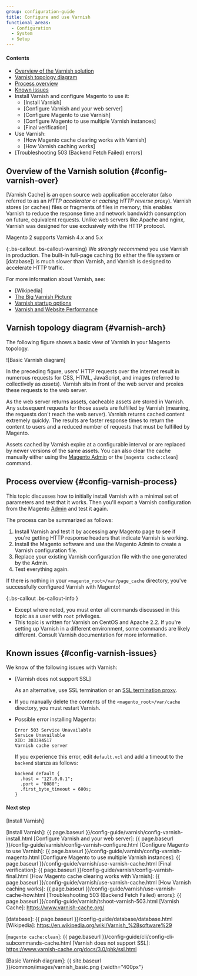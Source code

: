 ```yaml
---
group: configuration-guide
title: Configure and use Varnish
functional_areas:
  - Configuration
  - System
  - Setup
---
```


#### Contents

*	[Overview of the Varnish solution]
*	[Varnish topology diagram]
*	[Process overview]
*	[Known issues]
*	Install Varnish and configure Magento to use it:
	*	[Install Varnish]
	*	[Configure Varnish and your web server]
	*	[Configure Magento to use Varnish]
	*	[Configure Magento to use multiple Varnish instances]
	*	[Final verification]
*	Use Varnish:
	*	[How Magento cache clearing works with Varnish]
	*	[How Varnish caching works]
*	[Troubleshooting 503 (Backend Fetch Failed) errors]

## Overview of the Varnish solution {#config-varnish-over}
[Varnish Cache] is an open source web application accelerator (also referred to as an *HTTP accelerator* or *caching HTTP reverse proxy*). Varnish stores (or caches) files or fragments of files in memory; this enables Varnish to reduce the response time and network bandwidth consumption on future, equivalent requests. Unlike web servers like Apache and nginx, Varnish was designed for use exclusively with the HTTP protocol.

Magento 2 supports Varnish 4.x and 5.x

{:.bs-callout .bs-callout-warning}
We _strongly recommend_ you use Varnish in production. The built-in full-page caching (to either the file system or [database]) is much slower than Varnish, and Varnish is designed to accelerate HTTP traffic.

For more information about Varnish, see:

*	[Wikipedia]
*	[The Big Varnish Picture]
*	[Varnish startup options]
*	[Varnish and Website Performance]

## Varnish topology diagram {#varnish-arch}

The following figure shows a basic view of Varnish in your Magento topology.

![Basic Varnish diagram]

In the preceding figure, users' HTTP requests over the internet result in numerous requests for CSS, HTML, JavaScript, and images (referred to collectively as *assets*). Varnish sits in front of the web server and proxies these requests to the web server.

As the web server returns assets, cacheable assets are stored in Varnish. Any subsequent requests for those assets are fulfilled by Varnish (meaning, the requests don't reach the web server). Varnish returns cached content extremely quickly. The results are faster response times to return the content to users and a reduced number of requests that must be fulfilled by Magento.

Assets cached by Varnish expire at a configurable interval or are replaced by newer versions of the same assets. You can also clear the cache manually either using the [Magento Admin](https://glossary.magento.com/magento-admin) or the [`magento cache:clean`] command.

## Process overview {#config-varnish-process}

This topic discusses how to initially install Varnish with a minimal set of parameters and test that it works. Then you'll export a Varnish configuration from the Magento [Admin](https://glossary.magento.com/admin) and test it again.

The process can be summarized as follows:

1.	Install Varnish and test it by accessing any Magento page to see if you're getting HTTP response headers that indicate Varnish is working.
2.	Install the Magento software and use the Magento Admin to create a Varnish configuration file.
3.	Replace your existing Varnish configuration file with the one generated by the Admin.
3.	Test everything again.

   If there is nothing in your `<magento_root>/var/page_cache` directory, you've successfully configured Varnish with Magento!

{:.bs-callout .bs-callout-info }

* Except where noted, you must enter all commands discussed in this topic as a user with `root` privileges.
* This topic is written for Varnish on CentOS and Apache 2.2. If you're setting up Varnish in a different environment, some commands are likely different. Consult Varnish documentation for more information.

## Known issues {#config-varnish-issues}

We know of the following issues with Varnish:

*	[Varnish does not support SSL]

	As an alternative, use SSL termination or an [SSL termination proxy].

*	If you manually delete the contents of the `<magento_root>/var/cache` directory, you must restart Varnish.

*	Possible error installing Magento:

		Error 503 Service Unavailable
		Service Unavailable
		XID: 303394517
		Varnish cache server

	If you experience this error, edit `default.vcl` and add a timeout to the `backend` stanza as follows:

		backend default {
	      .host = "127.0.0.1";
	      .port = "8080";
	      .first_byte_timeout = 600s;
		}

#### Next step
[Install Varnish]

<!-- Link Definitions -->
[Overview of the Varnish solution]: #config-varnish-over
[Varnish topology diagram]: #varnish-arch
[Process overview]: #config-varnish-process
[Known issues]: #config-varnish-issues
[Install Varnish]: {{ page.baseurl }}/config-guide/varnish/config-varnish-install.html
[Configure Varnish and your web server]: {{ page.baseurl }}/config-guide/varnish/config-varnish-configure.html
[Configure Magento to use Varnish]: {{ page.baseurl }}/config-guide/varnish/config-varnish-magento.html
[Configure Magento to use multiple Varnish instances]: {{ page.baseurl }}/config-guide/varnish/use-varnish-cache.html
[Final verification]: {{ page.baseurl }}/config-guide/varnish/config-varnish-final.html
[How Magento cache clearing works with Varnish]: {{ page.baseurl }}/config-guide/varnish/use-varnish-cache.html
[How Varnish caching works]: {{ page.baseurl }}/config-guide/varnish/use-varnish-cache-how.html
[Troubleshooting 503 (Backend Fetch Failed) errors]: {{ page.baseurl }}/config-guide/varnish/tshoot-varnish-503.html
[Varnish Cache]: https://www.varnish-cache.org/

[database]: {{ page.baseurl }}/config-guide/database/database.html
[Wikipedia]: https://en.wikipedia.org/wiki/Varnish_%28software%29

[The Big Varnish Picture]: https://www.varnish-cache.org/docs/trunk/users-guide/intro.html

[Varnish startup options]: https://www.varnish-cache.org/docs/trunk/reference/varnishd.html#ref-varnishd-options

[Varnish and Website Performance]: https://www.varnish-cache.org/docs/trunk/users-guide/performance.html#users-performance

[`magento cache:clean`]: {{ page.baseurl }}/config-guide/cli/config-cli-subcommands-cache.html
[Varnish does not support SSL]: https://www.varnish-cache.org/docs/3.0/phk/ssl.html

[SSL termination proxy]: https://en.wikipedia.org/wiki/TLS_termination_proxy

<!-- image Definitions -->
[Basic Varnish diagram]: {{ site.baseurl }}/common/images/varnish_basic.png
{:width="400px"}
